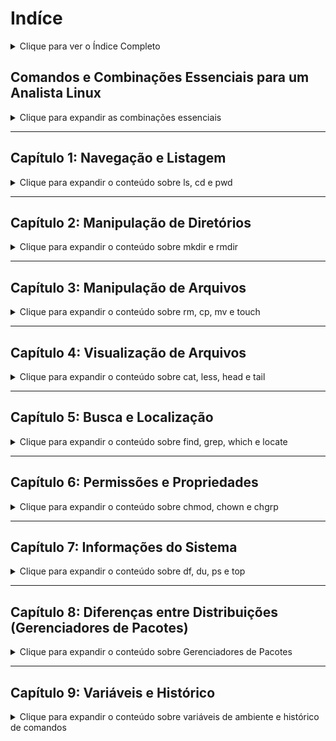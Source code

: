 # Indíce
<details>
<summary>Clique para ver o Índice Completo</summary>

### Comandos Essenciais para Analista Linux

  - [Navegação e Listagem](##navegacao)
  - [Visualização e Análise](##visualizacao)
  - [Análise de Processos](##analise)

### Índice de Comandos Detalhados

  - [Capítulo 1: Navegação e Listagem](##capitulo-1)
    - [ls](##ls)
    - [cd](##cd)
    - [pwd](##pwd)
  - [Capítulo 2: Manipulação de Diretórios](##capitulo-2)
    - [mkdir](##mkdir)
    - [rmdir](##rmdir)
  - [Capítulo 3: Manipulação de Arquivos](##capitulo-3)
    - [rm](##rm)
    - [cp](##cp)
    - [mv](##mv)
    - [touch](##touch)
  - [Capítulo 4: Visualização de Arquivos](##capitulo-4)
    - [cat](##cat)
    - [less](##less)
    - [head](##head)
    - [tail](##tail)
  - [Capítulo 5: Busca e Localização](##capitulo-5)
    - [find](##find)
    - [grep](##grep)
    - [which](##which)
    - [locate](##locate)
  - [Capítulo 6: Permissões e Propriedades](##capitulo-6)
    - [chmod](##chmod)
    - [chown](##chown)
    - [chgrp](##chgrp)
  - [Capítulo 7: Informações do Sistema](##capitulo-7)
    - [df](##df)
    - [du](##du)
    - [ps](##ps)
    - [top](##top)
  - [Capítulo 8: Diferenças entre Distribuições](##capitulo-8)
  - [Capítulo 9: Variáveis e Histórico](##capitulo-9)

</details>



## Comandos e Combinações Essenciais para um Analista Linux

<details>
<summary>Clique para expandir as combinações essenciais</summary>


### Navegação e Análise Rápida
<a id="navegacao"></a>
  * **`ls -lha`**: Uma das combinações mais importantes. Lista arquivos e diretórios com detalhes (`-l`), em formato legível para humanos (`-h`), e inclui arquivos ocultos (`-a`). Ideal para uma visão geral instantânea de qualquer diretório.
  * **`cd -`**: Volta rapidamente para o diretório de onde você veio. Extremamente útil para alternar entre dois locais.
  * **`find . -type f -mtime -7`**: Encontra todos os arquivos (`-type f`) modificados nos últimos 7 dias (`-mtime -7`) a partir do diretório atual (`.`). Perfeito para auditoria e investigações recentes.


### Visualização e Análise de Logs
<a id="visualizacao"></a>
  * **`tail -f /var/log/syslog`**: Acompanha em tempo real as últimas linhas de um arquivo de log. Essencial para monitorar o que está acontecendo no sistema enquanto um serviço está rodando.
  * **`cat arquivo.log | grep "ERRO"`**: Usa o `cat` para exibir o conteúdo do log e, Qatravés de um pipe (`|`), filtra as linhas que contêm a palavra "ERRO". A combinação `cat | grep` é a base da análise de logs.
  * **`grep -iR "configuração" /etc/`**: Busca a palavra "configuração" (`-i` ignora maiúsculas/minúsculas) de forma recursiva (`-R`) em todos os arquivos dentro do diretório `/etc/`.
  * **`du -sh *`**: Mostra o tamanho total (`-s`) de cada subdiretório e arquivo no formato legível para humanos (`-h`). Ótimo para identificar rapidamente quais diretórios estão consumindo mais espaço em disco.

<a id="analise"></a>
### Análise de Processos

  * **`ps aux | grep nome_do_serviço`**: Lista todos os processos (`aux`) e filtra para encontrar o processo de um serviço específico.
  * **`top -u nome_do_usuario`**: Monitora o uso de recursos (CPU, memória) apenas para os processos de um usuário específico.

</details>

-----

<a id="capitulo-1"></a>

## Capítulo 1: Navegação e Listagem

<details>
<summary>Clique para expandir o conteúdo sobre ls, cd e pwd</summary>
<a id="ls"></a>
  
### ls

  * **O que é**: O comando `ls` (list) é um dos mais fundamentais. Ele é usado para listar arquivos e diretórios.

#### **Ls básico**

-----

Lista arquivos e diretórios do diretório atual:

```bash
ls
```

Lista incluindo arquivos ocultos:

```bash
ls -a
```

Lista em formato longo com detalhes:

```bash
ls -l
```

#### **Combinações mais usadas**

-----

Lista tudo com detalhes (incluindo ocultos):

```bash
ls -la
```

Lista com tamanhos legíveis:

```bash
ls -lh
```

Lista ordenando por data de modificação:

```bash
ls -lt
```

Lista recursivamente em subdiretórios:

```bash
ls -R
```

#### **Opções do ls**

**-a ou --all**
Mostra todos os arquivos, incluindo os ocultos (que começam com ponto):

```bash
ls -a
```

**-l (formato longo)**
Exibe informações detalhadas: permissões, proprietário, grupo, tamanho, data de modificação.

```bash
ls -l
```

**-h ou --human-readable**
Com a opção `-l`, mostra tamanhos de arquivos em formato legível (ex: K, M, G).

```bash
ls -lh
```

**-t**
Ordena a listagem por data e hora de modificação, mostrando os mais recentes primeiro.

```bash
ls -t
```

**-r ou --reverse**
Inverte a ordem da listagem.

```bash
ls -r
```

**-S**
Ordena os arquivos por tamanho, do maior para o menor.

```bash
ls -S
```

**-R ou --recursive**
Lista recursivamente o conteúdo de todos os subdiretórios.

```bash
ls -R
```

**-d ou --directory**
Lista apenas o diretório em si, e não o seu conteúdo. Útil com curingas.

```bash
ls -d */
```

**--color**
Adiciona cores à saída do comando, facilitando a diferenciação entre tipos de arquivos (geralmente já ativo por padrão).

```bash
ls --color=always
```

-----
<a id="cd"></a>
### cd

  * **O que é**: O comando `cd` (change directory) é usado para mudar o diretório de trabalho atual.

#### **cd básico**

-----

Vai para o diretório home do usuário:

```bash
cd
```

Vai para um diretório específico:

```bash
cd /caminho/para/diretorio
```

Volta um diretório acima:

```bash
cd ..
```

Volta ao diretório anterior:

```bash
cd -
```

#### **Opções do cd**

**-L (padrão)**
Segue links simbólicos.

```bash
cd -L /caminho/com/link
```

**-P**
Usa a estrutura física do sistema de arquivos, ignorando e resolvendo links simbólicos para o caminho real.

```bash
cd -P /caminho/com/link
```

#### **Navegação com variáveis**

-----

Vai para o diretório home (mesmo que `cd` sozinho):

```bash
cd $HOME
```

Usa o diretório anterior armazenado:

```bash
cd $OLDPWD
```

-----
<a id="pwd"></a>
### pwd

  * **O que é**: O comando `pwd` (print working directory) exibe o caminho completo do seu diretório de trabalho atual.

#### **pwd básico**

-----

Mostra o diretório atual:

```bash
pwd
```

#### **Opções do pwd**

**-L (padrão)**
Mostra o caminho lógico, ou seja, com links simbólicos.

```bash
pwd -L
```

**-P**
Mostra o caminho físico, resolvendo os links simbólicos para o caminho real.

```bash
pwd -P
```

</details>

-----

<a id="capitulo-2"></a>

## Capítulo 2: Manipulação de Diretórios

<details>
<summary>Clique para expandir o conteúdo sobre mkdir e rmdir</summary>
  
<a id="mkdir"></a>
### mkdir

  * **O que é**: O comando `mkdir` (make directory) é usado para criar novos diretórios.

#### **mkdir básico**

-----

Cria um diretório simples:

```bash
mkdir nome-do-diretorio
```

Cria múltiplos diretórios:

```bash
mkdir dir1 dir2 dir3
```

#### **Opções do mkdir**

**-p ou --parents**
Cria os diretórios pais necessários no caminho, caso eles não existam.

```bash
mkdir -p caminho/completo/para/diretorio
```

**-v ou --verbose**
Mostra uma mensagem para cada diretório que é criado, confirmando a ação.

```bash
mkdir -v novo-diretorio
```

**-m ou --mode**
Define as permissões do diretório no momento da criação.

```bash
mkdir -m 755 diretorio-com-permissoes
```

#### **Combinações úteis**

-----

Cria uma estrutura de diretórios completa com mensagens de confirmação:

```bash
mkdir -pv projetos/2024/janeiro
```

Cria um diretório com permissões restritas (apenas para o proprietário):

```bash
mkdir -pm 700 diretorio-privado
```

-----
<a id="rmdir"></a>
### rmdir

  * **O que é**: O comando `rmdir` (remove directory) é usado para remover diretórios, mas **apenas se estiverem vazios**. Se o diretório contiver arquivos ou subdiretórios, o comando falhará.

#### **rmdir básico**

-----

Remove um diretório vazio:

```bash
rmdir nome-do-diretorio
```

Remove múltiplos diretórios vazios:

```bash
rmdir dir1 dir2 dir3
```

#### **Opções do rmdir**

**-p ou --parents**
Remove o diretório e seus pais, se eles ficarem vazios após a remoção.

```bash
rmdir -p caminho/completo/diretorio
```

**-v ou --verbose**
Mostra uma mensagem para cada diretório removido.

```bash
rmdir -v diretorio-vazio
```

</details>

-----

<a id="capitulo-3"></a>

## Capítulo 3: Manipulação de Arquivos

<details>
<summary>Clique para expandir o conteúdo sobre rm, cp, mv e touch</summary>

<a id="rm"></a>
### rm

  * **O que é**: O comando `rm` (remove) é usado para remover arquivos e diretórios de forma permanente. Use com cuidado, pois a remoção é irreversível.

#### **Rm básico**

-----

Remove um arquivo:

```bash
rm arquivo.txt
```

Remove múltiplos arquivos:

```bash
rm arquivo1.txt arquivo2.txt
```

#### **Opções do rm**

**-f ou --force**
Remove arquivos sem pedir confirmação e ignora erros se o arquivo não existir.

```bash
rm -f arquivo-que-pode-nao-existir.txt
```

**-i**
Pergunta antes de remover cada arquivo, o que serve como uma medida de segurança.

```bash
rm -i arquivo-importante.txt
```

**-r ou -R ou --recursive**
Remove diretórios e todo o seu conteúdo, incluindo subdiretórios e arquivos.

```bash
rm -r diretorio-completo
```

**-v ou --verbose**
Mostra o nome de cada arquivo que está sendo removido.

```bash
rm -v arquivo.txt
```

#### **Combinações perigosas mas úteis**

-----

Remove um diretório e seu conteúdo sem perguntar. **Esta é uma combinação perigosa e deve ser usada com extrema cautela.**

```bash
rm -rf diretorio
```

Remove um diretório com confirmação e detalhes.

```bash
rm -rv diretorio
```

Remove forçado com detalhes.

```bash
rm -fv arquivo*
```

-----
<a id="cp"></a>
### cp

  * **O que é**: O comando `cp` (copy) é usado para copiar arquivos e diretórios.

#### **cp básico**

-----

Copia um arquivo para outro local:

```bash
cp arquivo.txt /destino/
```

Copia um arquivo com um novo nome:

```bash
cp arquivo.txt novo-nome.txt
```

Copia múltiplos arquivos para um diretório:

```bash
cp arquivo1.txt arquivo2.txt /destino/
```

#### **Opções do cp**

**-r ou -R ou --recursive**
Copia diretórios e seus conteúdos recursivamente.

```bash
cp -r diretorio-origem diretorio-destino
```

**-v ou --verbose**
Mostra os arquivos sendo copiados.

```bash
cp -v arquivo.txt /destino/
```

**-u ou --update**
Copia o arquivo apenas se o arquivo de origem for mais novo que o de destino.

```bash
cp -u arquivo.txt backup/
```

**-i ou --interactive**
Pergunta antes de sobrescrever um arquivo existente no destino.

```bash
cp -i arquivo.txt destino/
```

**-p ou --preserve**
Preserva atributos como data de modificação, permissões e propriedade do arquivo original.

```bash
cp -p arquivo.txt backup/
```

#### **Combinações úteis**

-----

Copia um diretório recursivamente, preservando todos os atributos e mostrando detalhes:

```bash
cp -rpv origem destino
```

Copia um arquivo e cria um backup numerado se o arquivo de destino já existir:

```bash
cp --backup=numbered arquivo.txt destino/
```

-----
<a id="mv"></a>
### mv

  * **O que é**: O comando `mv` (move) é usado para mover ou renomear arquivos e diretórios.

#### **mv básico**

-----

Move/renomeia um arquivo:

```bash
mv arquivo.txt novo-nome.txt
```

Move um arquivo para um diretório:

```bash
mv arquivo.txt /destino/
```

Move múltiplos arquivos para um diretório:

```bash
mv arquivo1.txt arquivo2.txt /destino/
```

#### **Opções do mv**

**-v ou --verbose**
Mostra os arquivos sendo movidos.

```bash
mv -v arquivo.txt /destino/
```

**-i ou --interactive**
Pergunta antes de sobrescrever um arquivo existente.

```bash
mv -i arquivo.txt destino/
```

**-u ou --update**
Move o arquivo apenas se o de origem for mais novo que o de destino.

```bash
mv -u arquivo.txt backup/
```

**-n ou --no-clobber**
Não sobrescreve arquivos existentes no destino.

```bash
mv -n arquivo.txt destino/
```

#### **Combinações úteis**

-----

Move arquivos com confirmação e detalhes.

```bash
mv -iv arquivos* /destino/
```

-----
<a id="touch"></a>
### touch

  * **O que é**: O comando `touch` é usado para criar arquivos vazios ou para atualizar o timestamp (data e hora de acesso/modificação) de um arquivo existente.

#### **touch básico**

-----

Cria um arquivo vazio:

```bash
touch novo-arquivo.txt
```

Cria múltiplos arquivos:

```bash
touch arquivo1.txt arquivo2.txt arquivo3.txt
```

Atualiza o timestamp de um arquivo existente para a data e hora atual:

```bash
touch arquivo-existente.txt
```

#### **Opções do touch**

**-c ou --no-create**
Evita a criação do arquivo se ele não existir.

```bash
touch -c arquivo-que-pode-nao-existir.txt
```

**-t**
Define um timestamp específico. O formato é `[[CC]YY]MMDDhhmm[.ss]`.

```bash
touch -t 202312251430.30 arquivo.txt
```

**-r ou --reference**
Usa o timestamp de outro arquivo como referência para a atualização.

```bash
touch -r arquivo-referencia.txt arquivo-novo.txt
```

</details>

-----

<a id="capitulo-4"></a>

## Capítulo 4: Visualização de Arquivos

<details>
<summary>Clique para expandir o conteúdo sobre cat, less, head e tail</summary>

<a id="cat"></a>
### cat

  * **O que é**: O comando `cat` (concatenate) exibe o conteúdo de arquivos. É ideal para arquivos pequenos, pois mostra todo o conteúdo de uma vez.

#### **cat básico**

-----

Mostra o conteúdo de um arquivo:

```bash
cat arquivo.txt
```

Mostra o conteúdo de múltiplos arquivos em sequência:

```bash
cat arquivo1.txt arquivo2.txt
```

#### **Opções do cat**

**-n ou --number**
Numera todas as linhas de saída.

```bash
cat -n arquivo.txt
```

**-b ou --number-nonblank**
Numera apenas as linhas que não estão em branco.

```bash
cat -b arquivo.txt
```

**-A ou --show-all**
Mostra caracteres não imprimíveis e espaços como `$` no final da linha e `^I` para tabulações.

```bash
cat -A arquivo.txt
```

**-s ou --squeeze-blank**
Remove linhas em branco duplicadas.

```bash
cat -s arquivo.txt
```

#### **Uso com redirecionamento**

-----

Cria um novo arquivo com o conteúdo digitado a partir da entrada padrão.

```bash
cat > novo-arquivo.txt
```

Adiciona o conteúdo digitado ao final de um arquivo existente:

```bash
cat >> arquivo-existente.txt
```

Concatena o conteúdo de vários arquivos em um novo arquivo:

```bash
cat arquivo1.txt arquivo2.txt > arquivo-concatenado.txt
```

-----
<a id="less"></a>
### less

  * **O que é**: O comando `less` permite visualizar arquivos de texto de forma paginada. É a ferramenta ideal para inspecionar arquivos grandes, pois ele carrega apenas o conteúdo visível, economizando memória.

#### **less básico**

-----

Visualiza um arquivo, permitindo navegação página por página:

```bash
less arquivo.txt
```

#### **Navegação no less**

  - **Espaço**: avança para a próxima página.
  - **b**: volta para a página anterior.
  - **q**: sai do programa.
  - **/**`texto`: busca por um texto específico.
  - **n**: vai para a próxima ocorrência da busca.
  - **G**: vai para o final do arquivo.
  - **g**: volta para o início do arquivo.

#### **Opções do less**

**-N**
Mostra números de linha à esquerda.

```bash
less -N arquivo.txt
```

**-S**
Não quebra linhas longas, permitindo rolar para os lados.

```bash
less -S arquivo-com-linhas-longas.txt
```

**-i**
Busca por texto sem diferenciar maiúsculas e minúsculas.

```bash
less -i arquivo.txt
```

-----
<a id="head"></a>
### head

  * **O que é**: O comando `head` exibe as primeiras linhas de um arquivo de texto. Por padrão, ele mostra as 10 primeiras linhas.

#### **head básico**

-----

Mostra as primeiras 10 linhas:

```bash
head arquivo.txt
```

#### **Opções do head**

**-n ou --lines**
Especifica o número de linhas a serem exibidas.

```bash
head -n 20 arquivo.txt
```

Forma abreviada:

```bash
head -20 arquivo.txt
```

**-c ou --bytes**
Mostra um número específico de bytes do início do arquivo.

```bash
head -c 100 arquivo.txt
```

#### **Múltiplos arquivos**

-----

Mostra o cabeçalho de múltiplos arquivos, um após o outro.

```bash
head arquivo1.txt arquivo2.txt
```

-----
<a id="tail"></a>
### tail

  * **O que é**: O comando `tail` exibe as últimas linhas de um arquivo. Por padrão, ele mostra as 10 últimas linhas. É muito usado para monitorar arquivos de log em tempo real.

#### **tail básico**

-----

Mostra as últimas 10 linhas:

```bash
tail arquivo.txt
```

#### **Opções do tail**

**-n ou --lines**
Especifica o número de linhas a serem exibidas.

```bash
tail -n 20 arquivo.txt
```

Forma abreviada:

```bash
tail -20 arquivo.txt
```

**-f ou --follow**
Monitora o arquivo em tempo real, exibindo novas linhas assim que são adicionadas. Ideal para logs.

```bash
tail -f /var/log/syslog
```

**-c ou --bytes**
Mostra um número específico de bytes do final do arquivo.

```bash
tail -c 100 arquivo.txt
```

#### **Combinações úteis**

-----

Monitora as últimas 50 linhas de um arquivo em tempo real:

```bash
tail -n 50 -f arquivo.log
```

Mostra o conteúdo do arquivo a partir da linha 10:

```bash
tail -n +10 arquivo.txt
```

</details>

-----

<a id="capitulo-5"></a>

## Capítulo 5: Busca e Localização

<details>
<summary>Clique para expandir o conteúdo sobre find, grep, which e locate</summary>

### Diferenças entre os comandos de busca

  * **`grep`**: Procura por **texto** dentro de arquivos. Ele não se importa com nomes de arquivos ou localização, apenas com o conteúdo.
  * **`find`**: Procura por **arquivos e diretórios** com base em critérios como nome, tipo, tamanho ou data. Ele navega pela estrutura de diretórios em tempo real.
  * **`which`**: Procura por **comandos executáveis** no seu `$PATH`. É usado para descobrir a localização de um programa.
  * **`locate`**: Procura por **arquivos e diretórios** em um banco de dados pré-indexado. É extremamente rápido, mas a informação pode não estar 100% atualizada. O banco de dados é atualizado manualmente com o comando `updatedb`.

<a id="find"></a>
### find

  * **O que é**: O comando `find` é uma ferramenta poderosa para localizar arquivos e diretórios em uma hierarquia de diretórios.

#### **find básico**

-----

Busca e lista todos os arquivos e diretórios a partir do diretório atual (`.`).

```bash
find .
```

Busca por um nome de arquivo específico no diretório atual:

```bash
find . -name "arquivo.txt"
```

Busca por nome, ignorando maiúsculas e minúsculas:

```bash
find . -iname "*.TXT"
```

#### **Busca por tipo**

**-type f** (arquivos regulares)

```bash
find . -type f
```

**-type d** (diretórios)

```bash
find . -type d
```

**-type l** (links simbólicos)

```bash
find . -type l
```

#### **Busca por tamanho**

Busca arquivos maiores que 100 MB:

```bash
find . -size +100M
```

Busca arquivos menores que 1 kilobyte:

```bash
find . -size -1k
```

Busca arquivos com exatamente 50 bytes:

```bash
find . -size 50c
```

#### **Busca por tempo**

Busca arquivos modificados nos últimos 7 dias:

```bash
find . -mtime -7
```

Busca arquivos acessados há mais de 30 dias:

```bash
find . -atime +30
```

#### **Executar ações**

Executa um comando em cada arquivo encontrado. O `{}` representa o nome do arquivo, e `\;` encerra o comando.

```bash
find . -name "*.tmp" -exec rm {} \;
```

Remove os arquivos encontrados. Esta é uma forma mais eficiente que a anterior.

```bash
find . -name "*.log" -delete
```

#### **Combinações úteis**

-----

Busca arquivos `.txt` modificados na última semana e que são do tipo arquivo.

```bash
find . -name "*.txt" -type f -mtime -7
```

Busca diretórios vazios:

```bash
find . -type d -empty
```

Busca arquivos grandes (maiores que 100MB) e mostra seus detalhes de forma legível.

```bash
find . -type f -size +100M -exec ls -lh {} \;
```

-----
<a id="grep"></a>
### grep

  * **O que é**: O comando `grep` (global regular expression print) é usado para buscar por padrões de texto dentro de arquivos.

#### **grep básico**

-----

Busca a palavra "palavra" em um arquivo:

```bash
grep "palavra" arquivo.txt
```

Busca a palavra em todos os arquivos `.txt` do diretório:

```bash
grep "palavra" *.txt
```

#### **Opções do grep**

**-i ou --ignore-case**
Realiza a busca sem diferenciar maiúsculas e minúsculas.

```bash
grep -i "palavra" arquivo.txt
```

**-r ou --recursive**
Busca de forma recursiva em todos os arquivos de um diretório e seus subdiretórios.

```bash
grep -r "palavra" /caminho/diretorio
```

**-n ou --line-number**
Mostra o número da linha onde o padrão foi encontrado.

```bash
grep -n "palavra" arquivo.txt
```

**-v ou --invert-match**
Mostra as linhas que **NÃO** contêm o padrão de busca.

```bash
grep -v "palavra" arquivo.txt
```

**-c ou --count**
Conta quantas vezes o padrão foi encontrado.

```bash
grep -c "palavra" arquivo.txt
```

**-l ou --files-with-matches**
Lista apenas o nome dos arquivos que contêm o padrão, sem mostrar o conteúdo das linhas.

```bash
grep -l "palavra" *.txt
```

**-A, -B, -C** (contexto)
Mostra linhas adicionais: `-A` (after) mostra as próximas N linhas, `-B` (before) mostra as anteriores, e `-C` (context) mostra ambas.

```bash
grep -A 3 -B 2 "palavra" arquivo.txt
```

#### **Expressões regulares**

-----

Busca linhas que começam com a palavra "palavra":

```bash
grep "^palavra" arquivo.txt
```

Busca linhas que terminam com a palavra "palavra":

```bash
grep "palavra$" arquivo.txt
```

Busca `p` seguido por qualquer caractere e depois `lavra`:

```bash
grep "p.lavra" arquivo.txt
```

#### **Combinações úteis**

-----

Busca recursiva, case-insensitive, com números de linha no diretório atual:

```bash
grep -rin "palavra" .
```

Busca um arquivo de configuração, ignorando linhas de comentário (que começam com `#`):

```bash
grep -v "^#" arquivo-config.txt
```

-----
<a id="which"></a>
### which

  * **O que é**: O comando `which` localiza um comando executável no seu sistema, informando o caminho completo para o seu arquivo binário. Ele verifica os diretórios listados na sua variável de ambiente `$PATH`.

#### **which básico**

-----

Mostra o caminho completo do comando `ls`:

```bash
which ls
```

Localiza múltiplos comandos:

```bash
which ls pwd cd
```

#### **Opções do which**

**-a**
Mostra todos os caminhos para o comando, mesmo que ele apareça em múltiplos diretórios no `$PATH`.

```bash
which -a python
```

-----
<a id="locate"></a>
### locate

  * **O que é**: O comando `locate` é um utilitário de busca rápida de arquivos. Diferente do `find`, ele não busca no sistema de arquivos em tempo real, mas sim em um banco de dados pré-indexado, o que o torna muito mais rápido. Por isso, os resultados podem não estar totalmente atualizados.

#### **locate básico**

-----

Busca um arquivo por nome, de forma rápida:

```bash
locate arquivo.txt
```

Busca sem diferenciar maiúsculas e minúsculas:

```bash
locate -i ARQUIVO.TXT
```

#### **Opções do locate**

**-c ou --count**
Apenas conta quantos arquivos foram encontrados, sem listá-los.

```bash
locate -c "*.pdf"
```

**-l ou --limit**
Limita o número de resultados exibidos.

```bash
locate -l 10 "*.jpg"
```

#### **Atualizar banco de dados**

-----

Para garantir que os resultados do `locate` estejam atualizados, é necessário atualizar o banco de dados. Este comando geralmente requer privilégios de root.

```bash
sudo updatedb
```

</details>

-----

<a id="capitulo-6"></a>

## Capítulo 6: Permissões e Propriedades

<details>
<summary>Clique para expandir o conteúdo sobre chmod, chown e chgrp</summary>

### Diferenças entre os comandos

  * **`chmod`**: **Ch**ange **mod**e. Altera as permissões de acesso (leitura, escrita, execução) de arquivos e diretórios.
  * **`chown`**: **Ch**ange **own**er. Altera o proprietário (usuário e/ou grupo) de arquivos e diretórios.
  * **`chgrp`**: **Ch**ange **gr**ou**p**. Altera apenas o grupo de arquivos e diretórios. É uma alternativa mais simples para o `chown` quando a mudança se restringe ao grupo.

<a id="chmod"></a>
### chmod

  * **O que é**: O comando `chmod` (change mode) é usado para alterar as permissões de arquivos e diretórios.

#### **chmod básico**

-----

Modo octal - define permissões absolutas:

```bash
chmod 755 arquivo.txt
```

Modo simbólico - adiciona permissão de execução para o proprietário:

```bash
chmod u+x script.sh
```

Remove a permissão de escrita para todos:

```bash
chmod a-w arquivo.txt
```

#### **Valores octais comuns**

  - **755**: `rwxr-xr-x` (proprietário: leitura, escrita, execução; grupo e outros: leitura e execução)
  - **644**: `rw-r--r--` (proprietário: leitura e escrita; grupo e outros: apenas leitura)
  - **600**: `rw-------` (apenas o proprietário pode ler e escrever)
  - **777**: `rwxrwxrwx` (todos podem tudo - **perigoso e desaconselhável**)

#### **Modo simbólico**

**Usuários**

  - **u**: `user` (proprietário)
  - **g**: `group` (grupo)
  - **o**: `others` (outros)
  - **a**: `all` (todos)

**Operações**

  - **+**: adiciona permissão
  - **-**: remove permissão
  - **=**: define a permissão exata, substituindo as anteriores.

**Permissões**

  - **r**: `read` (leitura)
  - **w**: `write` (escrita)
  - **x**: `execute` (execução)

#### **Exemplos simbólicos**

-----

Adiciona permissão de execução para o proprietário:

```bash
chmod u+x script.sh
```

Remove as permissões de escrita para o grupo e outros:

```bash
chmod go-w arquivo.txt
```

Define a permissão de apenas leitura para todos:

```bash
chmod a=r arquivo.txt
```

#### **Opções do chmod**

**-R ou --recursive**
Aplica a alteração de permissões recursivamente em um diretório e seu conteúdo.

```bash
chmod -R 755 diretorio
```

**-v ou --verbose**
Mostra as mudanças realizadas em cada arquivo.

```bash
chmod -v +x script.sh
```

-----
<a id="chown"></a>
### chown

  * **O que é**: O comando `chown` (change owner) é usado para alterar o proprietário de um arquivo ou diretório. Ele também pode alterar o grupo. Geralmente requer privilégios de root.

#### **chown básico**

-----

Muda o proprietário do arquivo:

```bash
sudo chown usuario arquivo.txt
```

Muda o proprietário e o grupo do arquivo:

```bash
sudo chown usuario:grupo arquivo.txt
```

Muda apenas o grupo (sintaxe alternativa):

```bash
sudo chown :grupo arquivo.txt
```

#### **Opções do chown**

**-R ou --recursive**
Aplica a mudança de proprietário e/ou grupo recursivamente.

```bash
sudo chown -R usuario:grupo diretorio
```

**-v ou --verbose**
Mostra os detalhes das mudanças realizadas.

```bash
sudo chown -v usuario arquivo.txt
```

**--reference**
Usa o proprietário e grupo de outro arquivo como referência para a mudança.

```bash
sudo chown --reference=arquivo-referencia.txt arquivo-destino.txt
```

-----
<a id="chgrp"></a>
### chgrp

  * **O que é**: O comando `chgrp` (change group) é usado para alterar o grupo de um arquivo ou diretório. É uma alternativa mais específica para o `chown` quando você precisa mudar apenas o grupo.

#### **chgrp básico**

-----

Muda o grupo do arquivo:

```bash
sudo chgrp grupo arquivo.txt
```

#### **Opções do chgrp**

**-R ou --recursive**
Aplica a mudança de grupo recursivamente.

```bash
sudo chgrp -R grupo diretorio
```

**-v ou --verbose**
Mostra os detalhes das mudanças realizadas.

```bash
sudo chgrp -v grupo arquivo.txt
```

</details>

-----

<a id="capitulo-7"></a>

## Capítulo 7: Informações do Sistema

<details>
<summary>Clique para expandir o conteúdo sobre df, du, ps e top</summary>

<a id="df"></a>
### df

  * **O que é**: O comando `df` (disk free) exibe a quantidade de espaço livre e usado nos sistemas de arquivos montados.

#### **df básico**

-----

Mostra o espaço em disco de todos os sistemas de arquivos:

```bash
df
```

#### **Opções do df**

**-h ou --human-readable**
Mostra os tamanhos em um formato legível para humanos (ex: GB, MB).

```bash
df -h
```

**-T ou --print-type**
Mostra o tipo do sistema de arquivos (ex: `ext4`, `xfs`).

```bash
df -T
```

**-i ou --inodes**
Mostra informações sobre os inodes (estruturas de dados que armazenam informações sobre arquivos).

```bash
df -i
```

#### **Combinações úteis**

-----

Informações completas e legíveis sobre o sistema de arquivos:

```bash
df -hT
```

Informações apenas para um diretório específico:

```bash
df -h /home
```

-----
<a id="du"></a>
### du

  * **O que é**: O comando `du` (disk usage) estima o uso de espaço em disco de arquivos e diretórios.

#### **du básico**

-----

Mostra o uso do disco do diretório atual, incluindo subdiretórios:

```bash
du
```

#### **Opções do du**

**-h ou --human-readable**
Mostra os tamanhos em formato legível (ex: GB, MB).

```bash
du -h
```

**-s ou --summarize**
Mostra apenas o total de uso do disco para o diretório, sem detalhar o conteúdo.

```bash
du -s
```

**-a ou --all**
Inclui arquivos individuais na listagem.

```bash
du -a
```

**-c ou --total**
Mostra o total geral ao final da listagem.

```bash
du -c
```

**--max-depth**
Limita a profundidade da varredura de diretórios.

```bash
du --max-depth=1
```

#### **Combinações úteis**

-----

Mostra um resumo legível do uso de disco do diretório atual:

```bash
du -sh
```

Lista os 10 maiores diretórios (requer `sort` e `head`):

```bash
du -h | sort -hr | head -10
```

Faz uma análise do uso de disco apenas no primeiro nível de subdiretórios:

```bash
du -h --max-depth=1
```

-----
<a id="ps"></a>
### ps

  * **O que é**: O comando `ps` (process status) exibe uma lista de processos ativos no sistema em um determinado momento.

#### **ps básico**

-----

Mostra os processos em execução no terminal atual:

```bash
ps
```

#### **Opções do ps**

**aux**
Mostra todos os processos de todos os usuários, incluindo os que não estão associados a um terminal.

```bash
ps aux
```

**-ef**
Mostra todos os processos em um formato completo, com mais informações.

```bash
ps -ef
```

**-u**
Mostra os processos de um usuário específico.

```bash
ps -u usuario
```

#### **Combinações úteis**

-----

Busca um processo específico pelo nome:

```bash
ps aux | grep nome-do-processo
```

Lista processos ordenados pelo uso de CPU (do maior para o menor):

```bash
ps aux --sort=-pcpu
```

Lista processos ordenados pelo uso de memória:

```bash
ps aux --sort=-pmem
```

-----
<a id="top"></a>
### top

  * **O que é**: O comando `top` fornece uma visão dinâmica e em tempo real dos processos em execução no sistema, com informações sobre uso de CPU e memória.

#### **top básico**

-----

Inicia o monitor de sistema em tempo real:

```bash
top
```

#### **Comandos interativos no top**

  - **q**: sair do programa.
  - **k**: matar um processo (pede o PID).
  - **M**: ordenar a lista por uso de memória.
  - **P**: ordenar a lista por uso de CPU.
  - **1**: alternar entre a visão de um único núcleo de CPU ou de todos os núcleos.
  - **h**: exibir a tela de ajuda.

#### **Opções do top**

**-p**
Monitora um processo com um PID específico:

```bash
top -p 1234
```

**-u**
Monitora os processos de um usuário específico:

```bash
top -u usuario
```

**-n**
Define o número de atualizações que o programa deve fazer antes de sair.

```bash
top -n 5
```

#### **Alternativas modernas**

-----

`htop` é uma alternativa mais amigável e interativa ao `top`:

```bash
htop
```

</details>

-----



## Capítulo 8: Diferenças entre Distribuições (Gerenciadores de Pacotes)

<details>
<summary>Clique para expandir o conteúdo sobre Gerenciadores de Pacotes</summary>

<a id="capitulo-8"></a>

Os gerenciadores de pacotes são ferramentas que simplificam a instalação, atualização, remoção e gerenciamento de software no Linux. Eles são um dos pontos mais notáveis de diferença entre as distribuições.

  * **`apt` / `apt-get`**: Usado em distribuições baseadas em Debian e Ubuntu. São conhecidos pela sua estabilidade e vasta quantidade de pacotes.

      * `sudo apt update` / `sudo apt-get update`: Atualiza a lista de pacotes.
      * `sudo apt upgrade` / `sudo apt-get upgrade`: Atualiza todos os pacotes instalados.
      * `sudo apt install nome_do_pacote`: Instala um pacote.
      * `sudo apt remove nome_do_pacote`: Remove um pacote.

  * **`dnf` / `yum`**: Usado em distribuições baseadas em Red Hat, como Fedora e CentOS. O `yum` foi o predecessor e o `dnf` é a versão mais moderna.

      * `sudo dnf check-update` / `sudo yum check-update`: Verifica por atualizações.
      * `sudo dnf upgrade` / `sudo yum upgrade`: Atualiza todos os pacotes.
      * `sudo dnf install nome_do_pacote`: Instala um pacote.
      * `sudo dnf remove nome_do_pacote`: Remove um pacote.

  * **`pacman`**: Usado em distribuições como Arch Linux. Conhecido por sua simplicidade e velocidade.

      * `sudo pacman -Syu`: Sincroniza a base de dados (`-y`) e atualiza os pacotes (`-u`).
      * `sudo pacman -S nome_do_pacote`: Instala um pacote.
      * `sudo pacman -R nome_do_pacote`: Remove um pacote.

</details>

-----



## Capítulo 9: Variáveis e Histórico

<details>
<summary>Clique para expandir o conteúdo sobre variáveis de ambiente e histórico de comandos</summary>

<a id="capitulo-9"></a>
### Variáveis de Ambiente Essenciais

  * **O que são**: Variáveis de ambiente são valores nomeados que influenciam o comportamento de programas e do shell.

  * **`PATH`**:

      * Mostra os diretórios onde o shell procura por comandos executáveis.

    <!-- end list -->

    ```bash
    echo $PATH
    ```

      * Adiciona um novo diretório ao seu `$PATH`:

    <!-- end list -->

    ```bash
    export PATH=$PATH:/novo/diretorio
    ```

  * **`HOME`**:

      * Caminho para o diretório home do usuário atual.

    <!-- end list -->

    ```bash
    echo $HOME
    ```

  * **`USER` ou `USERNAME`**:

      * Nome do usuário atual.

    <!-- end list -->

    ```bash
    echo $USER
    ```

  * **`PWD`**:

      * Caminho para o diretório de trabalho atual.

    <!-- end list -->

    ```bash
    echo $PWD
    ```

  * **`OLDPWD`**:

      * Caminho para o diretório anterior.

    <!-- end list -->

    ```bash
    echo $OLDPWD
    ```

-----

### Histórico de Comandos

  * **O que é**: O histórico de comandos armazena os comandos que você executou, permitindo reexecutá-los ou editá-los facilmente.

#### **history básico**

-----

Mostra o histórico de comandos:

```bash
history
```

Executa um comando pelo seu número no histórico:

```bash
!123
```

Executa o último comando digitado:

```bash
!!
```

Executa o último comando que começava com 'git':

```bash
!git
```

#### **Busca no histórico**

-----

Busca interativa (pressione `Ctrl+R` e comece a digitar):

```
(reverse-i-search)`git': git status
```

Limpa todo o histórico da sessão atual:

```bash
history -c
```

</details>
